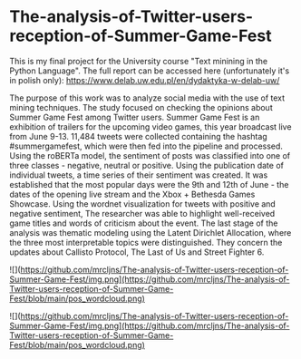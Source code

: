 # The-analysis-of-Twitter-users-reception-of-Summer-Game-Fest

This is my final project for the University course "Text minining in the Python Language". The full report can be accessed here (unfortunately it's in polish only): https://www.delab.uw.edu.pl/en/dydaktyka-w-delab-uw/

The purpose of this work was to analyze social media with the use of text mining techniques. The study focused on checking the opinions about Summer Game Fest among Twitter users. Summer Game Fest is an exhibition of trailers for the upcoming video games, this year broadcast live from June 9-13. 11,484 tweets were collected containing the hashtag #summergamefest, which were then fed into the pipeline and processed. Using the roBERTa model, the sentiment of posts was classified into one of three classes - negative, neutral or positive. Using the publication date of individual tweets, a time series of their sentiment was created. It was established that the most popular days were the 9th and 12th of June - the dates of the opening live stream and the Xbox + Bethesda Games Showcase. Using the wordnet visualization for tweets with positive and negative sentiment, The researcher was able to highlight well-received game titles and words of criticism about the event. The last stage of the analysis was thematic modeling using the Latent Dirichlet Allocation, where the three most interpretable topics were distinguished. They concern the updates about Callisto Protocol, The Last of Us and Street Fighter 6.

![](https://github.com/mrcljns/The-analysis-of-Twitter-users-reception-of-Summer-Game-Fest/img.png](https://github.com/mrcljns/The-analysis-of-Twitter-users-reception-of-Summer-Game-Fest/blob/main/pos_wordcloud.png)

![](https://github.com/mrcljns/The-analysis-of-Twitter-users-reception-of-Summer-Game-Fest/img.png](https://github.com/mrcljns/The-analysis-of-Twitter-users-reception-of-Summer-Game-Fest/blob/main/pos_wordcloud.png)
